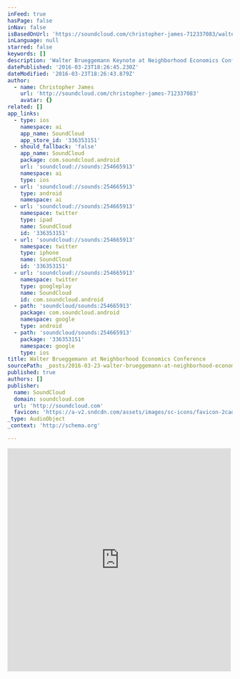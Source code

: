 ```yaml
---
inFeed: true
hasPage: false
inNav: false
isBasedOnUrl: 'https://soundcloud.com/christopher-james-712337083/walter-brueggemann-keynote-at-neighborhood-economics-conference-cincinnati'
inLanguage: null
starred: false
keywords: []
description: 'Walter Brueggemann Keynote at Neighborhood Economics Conference, Cincinnati'
datePublished: '2016-03-23T18:26:45.230Z'
dateModified: '2016-03-23T18:26:43.879Z'
author:
  - name: Christopher James
    url: 'http://soundcloud.com/christopher-james-712337083'
    avatar: {}
related: []
app_links:
  - type: ios
    namespace: ai
    app_name: SoundCloud
    app_store_id: '336353151'
  - should_fallback: 'false'
    app_name: SoundCloud
    package: com.soundcloud.android
    url: 'soundcloud://sounds:254665913'
    namespace: ai
    type: ios
  - url: 'soundcloud://sounds:254665913'
    type: android
    namespace: ai
  - url: 'soundcloud://sounds:254665913'
    namespace: twitter
    type: ipad
    name: SoundCloud
    id: '336353151'
  - url: 'soundcloud://sounds:254665913'
    namespace: twitter
    type: iphone
    name: SoundCloud
    id: '336353151'
  - url: 'soundcloud://sounds:254665913'
    namespace: twitter
    type: googleplay
    name: SoundCloud
    id: com.soundcloud.android
  - path: 'soundcloud/sounds:254665913'
    package: com.soundcloud.android
    namespace: google
    type: android
  - path: 'soundcloud/sounds:254665913'
    package: '336353151'
    namespace: google
    type: ios
title: Walter Brueggemann at Neighborhood Economics Conference
sourcePath: _posts/2016-03-23-walter-brueggemann-at-neighborhood-economics-conference.md
published: true
authors: []
publisher:
  name: SoundCloud
  domain: soundcloud.com
  url: 'http://soundcloud.com'
  favicon: 'https://a-v2.sndcdn.com/assets/images/sc-icons/favicon-2cadd14b.ico'
_type: AudioObject
_context: 'http://schema.org'

---
```

<iframe src="https://cdn.embedly.com/widgets/media.html?src=https%3A%2F%2Fw.soundcloud.com%2Fplayer%2F%3Fvisual%3Dtrue%26url%3Dhttp%253A%252F%252Fapi.soundcloud.com%252Ftracks%252F254665913%26show_artwork%3Dtrue&amp;url=https%3A%2F%2Fsoundcloud.com%2Fchristopher-james-712337083%2Fwalter-brueggemann-keynote-at-neighborhood-economics-conference-cincinnati&amp;image=http%3A%2F%2Fi1.sndcdn.com%2Fartworks-000153666728-xzlexf-t500x500.jpg&amp;key=b7d04c9b404c499eba89ee7072e1c4f7&amp;type=text%2Fhtml&amp;schema=soundcloud" width="500" height="500" scrolling="no" frameborder="0" allowfullscreen="allowfullscreen" style=""></iframe>